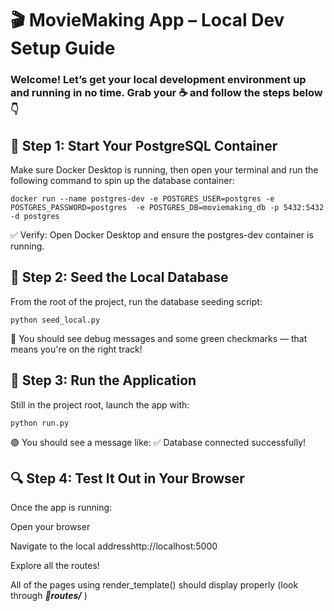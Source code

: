 # 🎬 MovieMaking App – Local Dev Setup Guide
### Welcome! Let’s get your local development environment up and running in no time. Grab your ☕ and follow the steps below 👇

## 🔧 Step 1: Start Your PostgreSQL Container
Make sure Docker Desktop is running, then open your terminal and run the following command to spin up the database container:

`docker run --name postgres-dev -e POSTGRES_USER=postgres -e POSTGRES_PASSWORD=postgres  -e POSTGRES_DB=moviemaking_db -p 5432:5432   -d postgres`

✅ Verify: Open Docker Desktop and ensure the postgres-dev container is running.

## 🌱 Step 2: Seed the Local Database
From the root of the project, run the database seeding script:

`python seed_local.py`

🎉 You should see debug messages and some green checkmarks — that means you're on the right track!

## 🚀 Step 3: Run the Application
Still in the project root, launch the app with:

`python run.py`

🟢 You should see a message like:
✅ Database connected successfully!

## 🔍 Step 4: Test It Out in Your Browser
Once the app is running:

Open your browser

Navigate to the local addresshttp://localhost:5000 

Explore all the routes!

All of the pages using render_template() should display properly (look through ___📁routes/___ )

